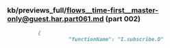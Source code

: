 ### kb/previews_full/flows__time-first__master-only@guest.har.part061.md (part 002)

```md
          {
                    "functionName": "I.subscribe.D"
```

```
